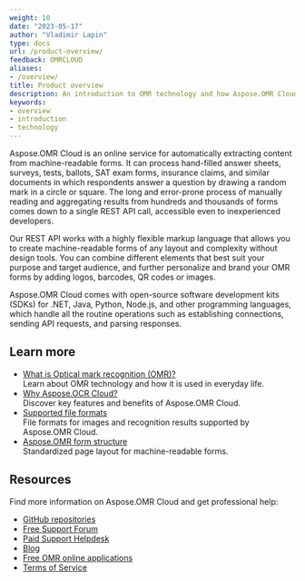```yaml
---
weight: 10
date: "2023-05-17"
author: "Vladimir Lapin"
type: docs
url: /product-overview/
feedback: OMRCLOUD
aliases:
- /overview/
title: Product overview
description: An introduction to OMR technology and how Aspose.OMR Cloud can help you use it for your day-to-day business needs.
keywords:
- overview
- introduction
- technology
---
```


Aspose.OMR Cloud is an online service for automatically extracting content from machine-readable forms. It can process hand-filled answer sheets, surveys, tests, ballots, SAT exam forms, insurance claims, and similar documents in which respondents answer a question by drawing a random mark in a circle or square. The long and error-prone process of manually reading and aggregating results from hundreds and thousands of forms comes down to a single REST API call, accessible even to inexperienced developers.

Our REST API works with a highly flexible markup language that allows you to create machine-readable forms of any layout and complexity without design tools. You can combine different elements that best suit your purpose and target audience, and further personalize and brand your OMR forms by adding logos, barcodes, QR codes or images.

Aspose.OMR Cloud comes with open-source software development kits (SDKs) for .NET, Java, Python, Node.js, and other programming languages, which handle all the routine operations such as establishing connections, sending API requests, and parsing responses.

## Learn more

- [What is Optical mark recognition (OMR)?](/omr/omr-technology/)  
  Learn about OMR technology and how it is used in everyday life.
- [Why Aspose.OCR Cloud?](/omr/features-benefits/)  
  Discover key features and benefits of Aspose.OMR Cloud.
- [Supported file formats](/omr/supported-file-formats/)  
  File formats for images and recognition results supported by Aspose.OMR Cloud.
- [Aspose.OMR form structure](/omr/omr-form-structure/)  
  Standardized page layout for machine-readable forms.

## Resources

Find more information on Aspose.OMR Cloud and get professional help:

- [GitHub repositories](https://github.com/aspose-omr-cloud)
- [Free Support Forum](https://forum.aspose.cloud/c/omr/8)
- [Paid Support Helpdesk](https://helpdesk.aspose.cloud/)
- [Blog](https://blog.aspose.cloud/category/omr/)
- [Free OMR online applications](https://products.aspose.app/omr/family/)
- [Terms of Service](https://about.aspose.cloud/legal/tos/)

